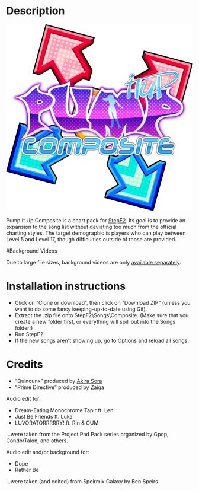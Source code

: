 # Description

![PIUComposite Logo](https://github.com/JapanYoshi/PIUComposite/raw/master/banner.png)

Pump It Up Composite is a chart pack for [StepF2](stepf2.blogspot.com). Its goal is to provide an expansion to the song list without deviating too much from the official charting styles. The target demographic is players who can play between Level 5 and Level 17, though difficulties outside of those are provided.

#Background Videos

Due to large file sizes, background videos are only [available separately](http://www.mediafire.com/folder/o65fzhtvonpv9g6,u0k1ioy2w5kiudx/shared).

# Installation instructions

* Click on “Clone or download”, then click on “Download ZIP" (unless you want to do some fancy keeping-up-to-date using Git).
* Extract the .zip file onto StepF2\Songs\Composite.
(Make sure that you create a new folder first, or everything will spill out into the Songs folder!)
* Run StepF2.
* If the new songs aren't showing up, go to Options and reload all songs.

# Credits

* “Quincunx” produced by [Akira Sora](https://soundcloud.com/sora-akira-edm)
* “Prime Directive” produced by [Zaiga](https://soundcloud.com/zaiga_makina)

Audio edit for:

* Dream-Eating Monochrome Tapir ft. Len
* Just Be Friends ft. Luka
* LUVORATORRRRRY! ft. Rin & GUMI

...were taken from the Project Pad Pack series organized by Gpop, CondorTalon, and others.

Audio edit and/or background for:

* Dope
* Rather Be

...were taken (and edited) from Speirmix Galaxy by Ben Speirs.